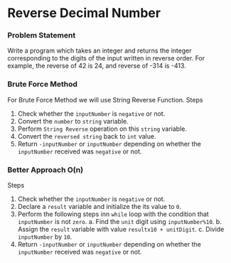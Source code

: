 # Reverse Decimal Number

### Problem Statement

Write a program which takes an integer and returns the integer corresponding to the digits of the input written in reverse order. For example, the reverse of 42 is 24, and reverse of -314 is -413.

### Brute Force Method

For Brute Force Method we will use String Reverse Function.
Steps
1. Check whether the `inputNumber` is `negative` or not.
2. Convert the `number` to `string` variable.
3. Perform `String Reverse` operation on this `string` variable.
4. Convert the `reversed string` back to `int` value.
5. Return `-inputNumber` or `inputNumber` depending on whether the `inputNumber` received was `negative` or not.
   
### Better Approach O(n)

Steps
1. Check whether the `inputNumber` is `negative` or not.
2. Declare a `result` variable and initialize the its value to `0`.
3. Perform the following steps inn `while` loop with the condition that `inputNumber` is not `zero`.
   a. Find the `unit` digit using `inputNumber%10`.
   b. Assign the `result` variable with value `resultx10 + unitDigit`.
   c. Divide `inputNumber` by `10`.
4. Return `-inputNumber` or `inputNumber` depending on whether the `inputNumber` received was `negative` or not.
     
